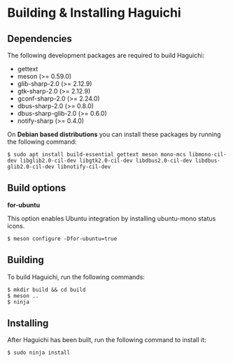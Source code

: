 
  Building & Installing Haguichi
  ==============================


  Dependencies
  ------------

  The following development packages are required to build Haguichi:

   * gettext
   * meson (>= 0.59.0)
   * glib-sharp-2.0 (>= 2.12.9)
   * gtk-sharp-2.0 (>= 2.12.9)
   * gconf-sharp-2.0 (>= 2.24.0)
   * dbus-sharp-2.0 (>= 0.8.0)
   * dbus-sharp-glib-2.0 (>= 0.6.0)
   * notify-sharp (>= 0.4.0)

  On **Debian based distributions** you can install these packages by running the following command:

    $ sudo apt install build-essential gettext meson mono-mcs libmono-cil-dev libglib2.0-cil-dev libgtk2.0-cil-dev libdbus2.0-cil-dev libdbus-glib2.0-cil-dev libnotify-cil-dev


  Build options
  -------------

  **for-ubuntu**

  This option enables Ubuntu integration by installing ubuntu-mono status icons.

    $ meson configure -Dfor-ubuntu=true


  Building
  --------

  To build Haguichi, run the following commands:

    $ mkdir build && cd build
    $ meson ..
    $ ninja


  Installing
  ----------

  After Haguichi has been built, run the following command to install it:

    $ sudo ninja install

